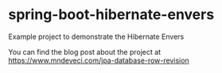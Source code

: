 # spring-boot-hibernate-envers
Example project to demonstrate the Hibernate Envers

You can find the blog post about the project at https://www.mndeveci.com/jpa-database-row-revision
